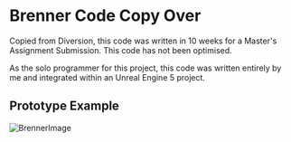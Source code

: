 # Brenner Code Copy Over
Copied from Diversion, this code was written in 10 weeks for a Master's Assignment Submission. 
This code has not been optimised.

As the solo programmer for this project, this code was written entirely by me and integrated within an Unreal Engine 5 project. 

## Prototype Example 

![BrennerImage](https://github.com/user-attachments/assets/5f8dd8d3-0a30-42cc-9946-c45d9a811222)

